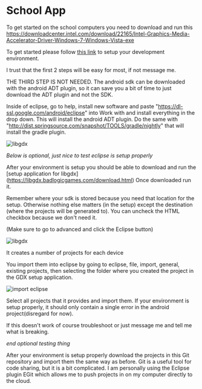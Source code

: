 # School App #

To get started on the school computers you need to download and run this https://downloadcenter.intel.com/download/22165/Intel-Graphics-Media-Accelerator-Driver-Windows-7-Windows-Vista-exe


To get started please follow [this link](https://github.com/libgdx/libgdx/wiki/Setting-up-your-Development-Environment-(Eclipse,-Intellij-IDEA,-NetBeans)#setting-up-eclipse) to setup your development environment.

I trust that the first 2 steps will be easy for most, if not message me.

THE THIRD STEP IS NOT NEEDED. The android sdk can be downloaded with the android ADT plugin, so it can save you a bit of time to just download the ADT plugin and not the SDK.


Inside of eclipse, go to help, install new software and paste "https://dl-ssl.google.com/android/eclipse" into Work with and install everything in the drop down. This will install the android ADT plugin. Do the same with "http://dist.springsource.com/snapshot/TOOLS/gradle/nightly" that will install the gradle plugin.

![libgdx](http://i.imgur.com/iRXYnsC.png)

*Below is optional, just nice to test eclipse is setup properly*

After your environment is setup you should be able to download and run the [setup application for libgdx] (https://libgdx.badlogicgames.com/download.html)
Once downloaded run it.


Remember where your sdk is stored because you need that location for the setup. Otherwise nothing else matters (in the setup) except the destination (where the projects will be generated to). You can uncheck the HTML checkbox because we don't need it.

(Make sure to go to advanced and click the Eclipse button)

![libgdx](http://i.imgur.com/x7Jgugg.png)

It creates a number of projects for each device 

You import them into eclipse by going to eclipse, file, import, general, existing projects, then selecting the folder where you created the project in the GDX setup application.

![import eclipse](http://i.imgur.com/4hxF64q.png)

Select all projects that it provides and import them. If your environment is setup properly, it should only contain a single error in the android project(disregard for now).

If this doesn't work of course troubleshoot or just message me and tell me what is breaking.

*end optional testing thing*

After your environment is setup properly download the projects in this Git repository and import them the same way as before. Git is a useful tool for code sharing, but it is a bit complicated. I am personally using the Eclipse plugin EGit which allows me to push projects in on my computer directly to the cloud.
